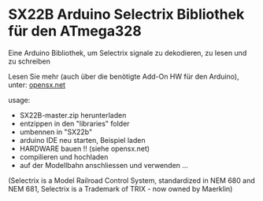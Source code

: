 # SX22B Arduino Selectrix Bibliothek für den ATmega328

Eine Arduino Bibliothek, um Selectrix signale zu dekodieren, zu lesen und zu schreiben

Lesen Sie mehr (auch über die benötigte Add-On HW für den Arduino), unter:
<a href="http://opensx.net">opensx.net</a>

usage: 
- SX22B-master.zip herunterladen 
- entzippen in den "libraries" folder
- umbennen in "SX22b"
- arduino IDE neu starten, Beispiel laden
- HARDWARE bauen !! (siehe opensx.net)
- compilieren und hochladen
- auf der Modellbahn anschliessen und verwenden ...

(Selectrix is a Model Railroad Control System, standardized in
NEM 680 and NEM 681, Selectrix is a Trademark of TRIX - now owned by
Maerklin)
